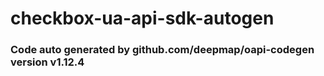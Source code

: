 # checkbox-ua-api-sdk-autogen
### Code auto generated by github.com/deepmap/oapi-codegen version v1.12.4